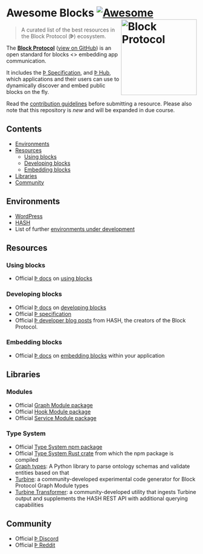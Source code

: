 [Block Protocol]: https://blockprotocol.org/?utm_medium=organic&utm_source=github_readme_awesomeblocks-repo_root-inline_text
[Þ Hub]: https://blockprotocol.org/hub?utm_medium=organic&utm_source=github_readme_awesomeblocks-repo_root
[Þ Docs]: https://blockprotocol.org/docs?utm_medium=organic&utm_source=github_readme_awesomeblocks-repo_root
[Þ Specification]: https://blockprotocol.org/docs/spec?utm_medium=organic&utm_source=github_readme_awesomeblocks-repo_root
[Þ Discord]: https://blockprotocol.org/discord?utm_medium=organic&utm_source=github_readme_awesomeblocks-repo_root
[using blocks]: https://blockprotocol.org/docs/using-blocks?utm_medium=organic&utm_source=github_readme_awesomeblocks-repo_root
[developing blocks]: https://blockprotocol.org/docs/developing-blocks?utm_medium=organic&utm_source=github_readme_awesomeblocks-repo_root
[embedding blocks]: https://blockprotocol.org/docs/embedding-blocks?utm_medium=organic&utm_source=github_readme_awesomeblocks-repo_root
[Þ developer blog posts]: https://hash.dev/blog?tag=block-protocol&utm_medium=organic&utm_source=github_readme_awesomeblocks-repo_root
[WordPress]: https://blockprotocol.org/wordpress?utm_medium=organic&utm_source=github_readme_awesomeblocks-repo_root-inline_text
[HASH]: https://hash.ai/platform/hash?utm_medium=organic&utm_source=github_readme_awesomeblocks-repo_root-inline_text
[environments under development]: https://blockprotocol.org/docs/using-blocks#coming-soon?utm_medium=organic&utm_source=github_readme_awesomeblocks-repo_root-inline_text

[Þ Reddit]: https://www.reddit.com/r/hashintel/
[Þ GitHub]: https://github.com/blockprotocol
[view on GitHub]: https://github.com/blockprotocol/blockprotocol
[GitHub repo]: https://github.com/blockprotocol/blockprotocol
[graph module package]: https://github.com/blockprotocol/blockprotocol/tree/main/libs/%40blockprotocol/graph
[graph types]: https://github.com/hashintel/hash/tree/main/libs/%40local/hash-graph-types
[hook module package]: https://github.com/blockprotocol/blockprotocol/tree/main/libs/%40blockprotocol/hook
[service module package]: https://github.com/blockprotocol/blockprotocol/tree/main/libs/%40blockprotocol/service
[turbine]: https://github.com/blockprotocol/incubator/tree/main/libs/turbine
[turbine transformer]: https://github.com/blockprotocol/incubator/tree/main/libs/turbine-transformer
[type system npm package]: https://github.com/blockprotocol/blockprotocol/tree/main/libs/%40blockprotocol/type-system
[type system rust crate]: https://github.com/blockprotocol/blockprotocol/tree/main/libs/%40blockprotocol/type-system/crate
[Twitter]: https://twitter.com/blockprotocol
[LinkedIn]: https://www.linkedin.com/company/block-protocol

# Awesome Blocks [![Awesome](https://awesome.re/badge.svg)](https://awesome.re) [<img src="https://static.blockprotocol.com/cdn-cgi/imagedelivery/EipKtqu98OotgfhvKf6Eew/a66d4d06-0036-4224-23ea-c27eac660500/public" width="200" align="right" alt="Block Protocol">](https://blockprotocol.org/?utm_medium=organic&utm_source=github_readme_awesomeblocks-repo_root-header_logo)

> A curated list of the best resources in the Block Protocol (**Þ**) ecosystem.

The **[Block Protocol]** ([view on GitHub]) is an open standard for blocks <> embedding app communication.

It includes the [Þ Specification], and [Þ Hub], which applications and their users can use to dynamically discover and embed public blocks on the fly.

Read the [contribution guidelines](CONTRIBUTING.md) before submitting a resource. Please also note that this repository is *new* and will be expanded in due course.

## Contents

* [Environments](#environments)
* [Resources](#resources)
    * [Using blocks](#using-blocks)
    * [Developing blocks](#developing-blocks)
    * [Embedding blocks](#embedding-blocks)
* [Libraries](#libraries)
* [Community](#community)

## Environments
* [WordPress]
* [HASH]
* List of further [environments under development]

## Resources

### Using blocks
* Official [Þ docs] on [using blocks]

### Developing blocks
* Official [Þ docs] on [developing blocks]
* Official [Þ specification]
* Official [Þ developer blog posts] from HASH, the creators of the Block Protocol.

### Embedding blocks
* Official [Þ docs] on [embedding blocks] within your application

## Libraries

### Modules
* Official [Graph Module package]
* Official [Hook Module package]
* Official [Service Module package]

### Type System
* Official [Type System npm package]
* Official [Type System Rust crate] from which the npm package is compiled
* [Graph types]: A Python library to parse ontology schemas and validate entities based on that
* [Turbine]: a community-developed experimental code generator for Block Protocol Graph Module types
* [Turbine Transformer]: a community-developed utility that ingests Turbine output and supplements the HASH REST API with additional querying capabilities

## Community
* Official [Þ Discord]
* Official [Þ Reddit]
